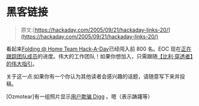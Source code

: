 # 黑客链接

> 原文:[https://hackaday.com/2005/09/21/hackaday-links-20/](https://hackaday.com/2005/09/21/hackaday-links-20/)

看起来[Folding @ Home Team Hack-A-Day](http://vspx27.stanford.edu/cgi-bin/main.py?qtype=teampage&teamnum=44851)已经闯入前 800 名。EOC 现在[正在跟踪团队成员](http://folding.extremeoverclocking.com/user_list.php?s=&t=44851)的进度。伟大的工作团队！如果你想加入，只需跟随[【比利·穿透者】的伟大指引](http://www.hackaday.com/entry/1234000673058540/)。

关于这一点:如果你有一个你认为其他读者会感兴趣的话题，请随意写下来并投稿。

[Ozmotear]有一组照片显示[用户欺骗 Digg](http://www.flickr.com/photos/ozmotear/sets/985780/) 。嗯（表示踌躇等）
